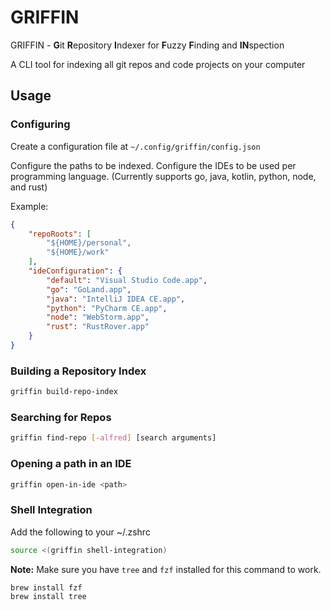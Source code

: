 # GRIFFIN

GRIFFIN - **G**it **R**epository **I**ndexer for **F**uzzy **F**inding and **IN**spection

A CLI tool for indexing all git repos and code projects on your computer

## Usage

### Configuring

Create a configuration file at `~/.config/griffin/config.json`

Configure the paths to be indexed.
Configure the IDEs to be used per programming language. (Currently supports go, java, kotlin, python, node, and rust)

Example:

```json
{
    "repoRoots": [
        "${HOME}/personal",
        "${HOME}/work"
    ],
    "ideConfiguration": {
        "default": "Visual Studio Code.app", 
        "go": "GoLand.app",
        "java": "IntelliJ IDEA CE.app",
        "python": "PyCharm CE.app",
        "node": "WebStorm.app",
        "rust": "RustRover.app"
    }
}
```

### Building a Repository Index

```bash
griffin build-repo-index
```

### Searching for Repos

```bash
griffin find-repo [-alfred] [search arguments]
```

### Opening a path in an IDE

```bash
griffin open-in-ide <path>
```

### Shell Integration

Add the following to your ~/.zshrc

```bash
source <(griffin shell-integration)
```

**Note:** Make sure you have `tree` and `fzf` installed for this command to work.

```bash
brew install fzf
brew install tree
```
